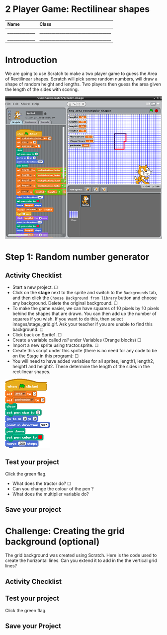 # 2 Player Game:  Rectilinear shapes

|Name                    |Class                          |
|:---|:---|
|______________   |____________________________________  |
|______________   |____________________________________  |

# Introduction

We are going to use Scratch to make a two player game to guess the Area of Rectilinear shapes. Scratch will pick some random numbers, will draw a shape of random height and lengths. Two players then guess the area given the length of the sides with scoring.

![screenshot](images/quiz_code_stage.png)

# Step 1: Random number generator

## Activity Checklist

+ Start a new project. ☐
+ Click on the **stage** next to the sprite and switch to the `Backgrounds` tab, and then click the `Choose Background from library` button and choose any background. Delete the original background. ☐
+ To make the game easier, we can have squares of 10 pixels by 10 pixels behind the shapes that are drawn. You can then add up the number of squares if you wish. If you want to do this, then select images/stage_grid.gif. Ask your teacher if you are unable to find this background. ☐
+ Click back on Sprite1. ☐
+ Create a variable called *roll* under Variables (Orange blocks) ☐
+ Import a new sprite using tractor.sprite.  ☐
+ Create this script under this sprite (there is no need for any code to be on the Stage in this program): ☐
+ You will need to have added variables for all sprites, length1, length2, height1 and height2. These determine the length of the sides in the rectilinear shapes.

![screenshot](images/tractor_paint1.gif)

## Test your project

Click the green flag.

+ What does the tractor do? ☐
+ Can you change the colour of the pen ?
+ What does the multiplier variable do?

## Save your project






# Challenge: Creating the grid background (optional)

The grid background was created using Scratch. Here is the code used to create the horizontal lines. Can you extend it to add in the the vertical grid lines? 

## Activity Checklist

## Test your project

Click the green flag.

## Save your Project
